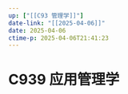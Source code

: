 ```yaml
---
up: ["[[C93 管理学]]"]
date-link: "[[2025-04-06]]"
date: 2025-04-06
ctime-p: 2025-04-06T21:41:23
---
```


# C939 应用管理学
